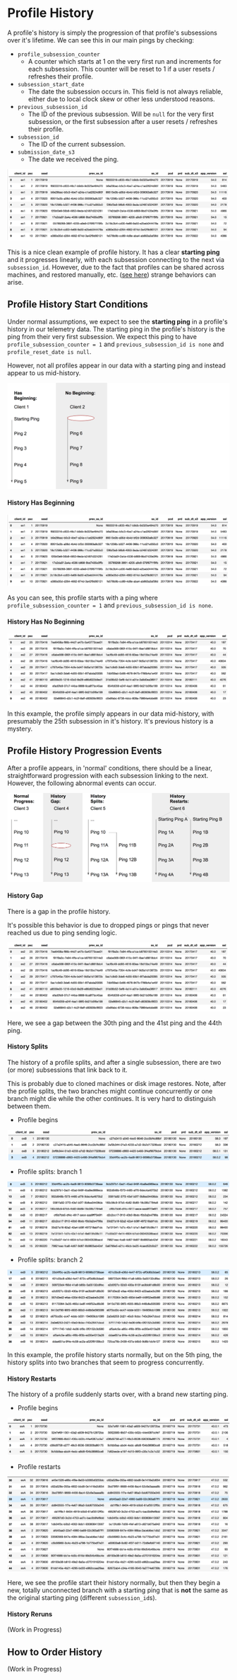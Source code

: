 # Profile History

A profile's history is simply the progression of that profile's subsessions over it's lifetime. We can see this in our main pings by checking: 

* `profile_subsession_counter`
	- A counter which starts at 1 on the very first run and increments for each subsession. This counter will be reset to 1 if a user resets / refreshes their profile. 
* `subsession_start_date`
	- The date the subsession occurs in. This field is not always reliable, either due to local clock skew or other less understood reasons. 
* `previous_subsession_id`
	- The ID of the previous subsession. Will be `null` for the very first subsession, or the first subsession after a user resets / refreshes their profile. 
* `subsession_id`
	- The ID of the current subsession. 
* `submission_date_s3`
	- The date we received the ping. 

![](images/profile-history/basic-example.png)

This is a nice clean example of profile history. It has a clear **starting ping** and it progresses linearly, with each subsession connecting to the next via `subsession_id`. However, due to the fact that profiles can be shared across machines, and restored manually, etc. ([see here](section1-realworldusage.md)) strange behaviors can arise. 

## Profile History Start Conditions

Under normal assumptions, we expect to see the **starting ping** in a profile's history in our telemetry data. The starting ping in the profile's history is the ping from their very first subsession. We expect this ping to have `profile_subsession_counter = 1` and `previous_subsession_id is none` and `profile_reset_date is null`. 

However, not all profiles appear in our data with a starting ping and instead appear to us mid-history. 

![](images/profile-history/ping-diagram-start-condition.png)

#### History Has Beginning

![](images/profile-history/example-starting.png)

As you can see, this profile starts with a ping where `profile_subsession_counter = 1` and `previous_subsession_id is none`.

#### History Has No Beginning

![](images/profile-history/example-midhistory.png)

In this example, the profile simply appears in our data mid-history, with presumably the 25th subsession in it's history. It's previous history is a mystery. 

## Profile History Progression Events

After a profile appears, in 'normal' conditions, there should be a linear, straightforward progression with each subsession linking to the next. However, the following abnormal events can occur. 

![](images/profile-history/ping-diagram-events.png)

#### History Gap

There is a gap in the profile history. 

It's possible this behavior is due to dropped pings or pings that never reached us due to ping sending logic. 

![](images/profile-history/example-gap.png)

Here, we see a gap between the 30th ping and the 41st ping and the 44th ping. 

#### History Splits

The history of a profile splits, and after a single subsession, there are two (or more) subsessions that link back to it. 

This is probably due to cloned machines or disk image restores. Note, after the profile splits, the two branches might continue concurrently or one branch might die while the other continues. It is very hard to distinguish between them. 

* Profile begins

![](images/profile-history/example-splits-1.png)

* Profile splits: branch 1

![](images/profile-history/example-splits-2.png) 

* Profile splits: branch 2

![](images/profile-history/example-splits-3.png)

In this example, the profile history starts normally, but on the 5th ping, the history splits into two branches that seem to progress concurrently. 

#### History Restarts

The history of a profile suddenly starts over, with a brand new starting ping. 

* Profile begins

![](images/profile-history/example-restart-1.png)

* Profile restarts

![](images/profile-history/example-restart-2.png) 

Here, we see the profile start their history normally, but then they begin a new, totally unconnected branch with a starting ping that is **not** the same as the original starting ping (different `subsession_id`s). 

#### History Reruns

(Work in Progress)

## How to Order History

(Work in Progress)
